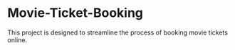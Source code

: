 # Movie-Ticket-Booking
This project is designed to streamline the process of booking movie tickets online.
